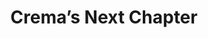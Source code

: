 ---
layout: blog
publisher: Crema.co Blog
originalurl: https://magazine.crema.co/cremas-next-chapter-7cc2265f4a1f
title: "Crema’s Next Chapter"
snippet: "Next month will mark Crema’s two-year anniversary of launching the coffee marketplace most admired by coffee connoisseurs, artisan roasters, and leading coffee farmers alike. Plenty has changed along the way — such as growing from three roasters to twenty, and from dozens of customers to thousands — but Crema’s commitment to exceptional coffee and authentic human connection remains steadfast, the two pillars of our unfolding story."
category: [crema]
---